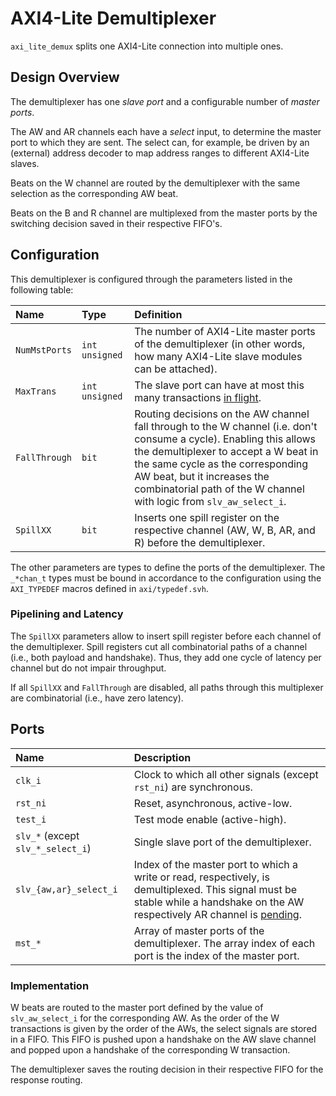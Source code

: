 # AXI4-Lite Demultiplexer

`axi_lite_demux` splits one AXI4-Lite connection into multiple ones.

## Design Overview

The demultiplexer has one *slave port* and a configurable number of *master ports*.

The AW and AR channels each have a *select* input, to determine the master port to which they are sent. The select can, for example, be driven by an (external) address decoder to map address ranges to different AXI4-Lite slaves.

Beats on the W channel are routed by the demultiplexer with the same selection as the corresponding AW beat.

Beats on the B and R channel are multiplexed from the master ports by the switching decision saved in their respective FIFO's.


## Configuration

This demultiplexer is configured through the parameters listed in the following table:

| Name                 | Type               | Definition                                                                                                                                                                                                                                                                                             |
|:---------------------|:-------------------|:-------------------------------------------------------------------------------------------------------------------------------------------------------------------------------------------------------------------------------------------------------------------------------------------------------|
| `NumMstPorts`        | `int unsigned`     | The number of AXI4-Lite master ports of the demultiplexer (in other words, how many AXI4-Lite slave modules can be attached).                                                                                                                                                                          |
| `MaxTrans`           | `int unsigned`     | The slave port can have at most this many transactions [in flight](../doc#in-flight).                                                                                                                                                                                                                  |
| `FallThrough`        | `bit`              | Routing decisions on the AW channel fall through to the W channel (i.e. don't consume a cycle).  Enabling this allows the demultiplexer to accept a W beat in the same cycle as the corresponding AW beat, but it increases the combinatorial path of the W channel with logic from `slv_aw_select_i`. |
| `SpillXX`            | `bit`              | Inserts one spill register on the respective channel (AW, W, B, AR, and R) before the demultiplexer.                                                                                                                                                                                                   |

The other parameters are types to define the ports of the demultiplexer.  The `_*chan_t` types must be bound in accordance to the configuration using the `AXI_TYPEDEF` macros defined in `axi/typedef.svh`.

### Pipelining and Latency

The `SpillXX` parameters allow to insert spill register before each channel of the demultiplexer.  Spill registers cut all combinatorial paths of a channel (i.e., both payload and handshake).  Thus, they add one cycle of latency per channel but do not impair throughput.

If all `SpillXX` and `FallThrough` are disabled, all paths through this multiplexer are combinatorial (i.e., have zero latency).

## Ports

| Name                              | Description                                                                                                                                                                                      |
|:----------------------------------|:-------------------------------------------------------------------------------------------------------------------------------------------------------------------------------------------------|
| `clk_i`                           | Clock to which all other signals (except `rst_ni`) are synchronous.                                                                                                                              |
| `rst_ni`                          | Reset, asynchronous, active-low.                                                                                                                                                                 |
| `test_i`                          | Test mode enable (active-high).                                                                                                                                                                  |
| `slv_*` (except `slv_*_select_i`) | Single slave port of the demultiplexer.                                                                                                                                                          |
| `slv_{aw,ar}_select_i`            | Index of the master port to which a write or read, respectively, is demultiplexed.  This signal must be stable while a handshake on the AW respectively AR channel is [pending](../doc#pending). |
| `mst_*`                           | Array of master ports of the demultiplexer.  The array index of each port is the index of the master port.                                                                                       |


### Implementation

W beats are routed to the master port defined by the value of `slv_aw_select_i` for the corresponding AW.  As the order of the W transactions is given by the order of the AWs, the select signals are stored in a FIFO.  This FIFO is pushed upon a handshake on the AW slave channel and popped upon a handshake of the corresponding W transaction.

The demultiplexer saves the routing decision in their respective FIFO for the response routing.
